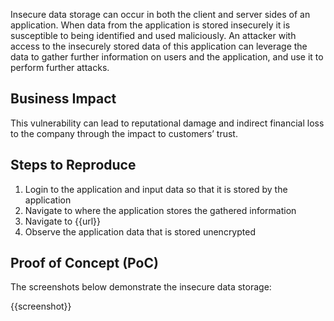 Insecure data storage can occur in both the client and server sides of an application. When data from the application is stored insecurely it is susceptible to being identified and used maliciously. An attacker with access to the insecurely stored data of this application can leverage the data to gather further information on users and the application, and use it to perform further attacks.

## Business Impact

This vulnerability can lead to reputational damage and indirect financial loss to the company through the impact to customers’ trust.

## Steps to Reproduce

1. Login to the application and input data so that it is stored by the application
1. Navigate to where the application stores the gathered information
1. Navigate to {{url}}
1. Observe the application data that is stored unencrypted

## Proof of Concept (PoC)

The screenshots below demonstrate the insecure data storage:

{{screenshot}}
